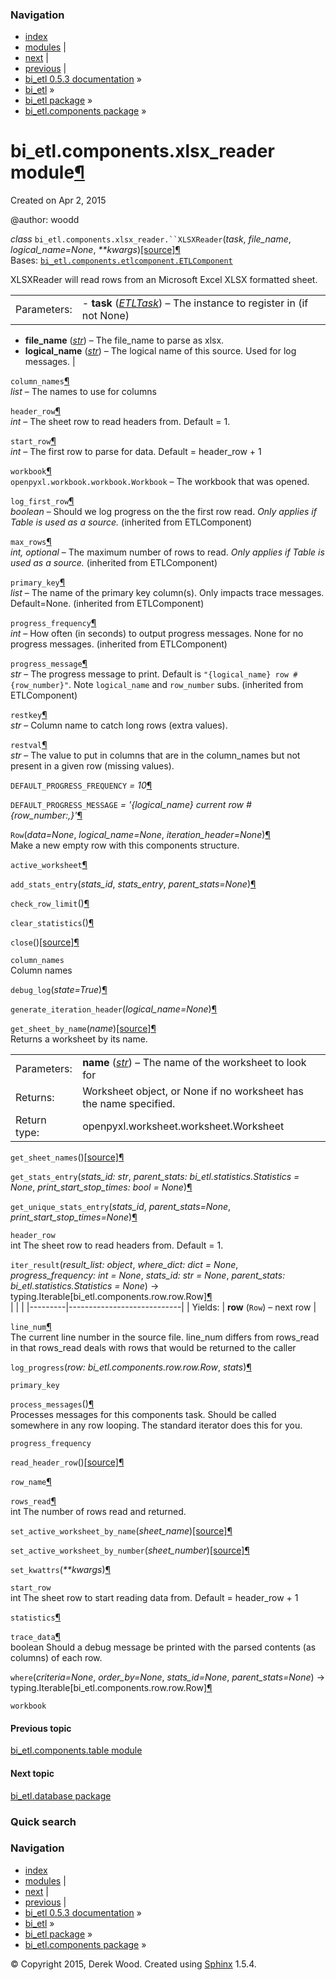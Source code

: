 ### Navigation

-   [index](genindex.md "General Index")
-   [modules](py-modindex.md "Python Module Index") |
-   [next](bi_etl.database.md "bi_etl.database package") |
-   [previous](bi_etl.components.table.md "bi_etl.components.table module") |
-   [bi\_etl 0.5.3 documentation](index.md) »
-   [bi\_etl](modules.md) »
-   [bi\_etl package](bi_etl.md) »
-   [bi\_etl.components package](bi_etl.components.md) »

<span id="bi-etl-components-xlsx-reader-module"></span>
bi\_etl.components.xlsx\_reader module<a href="#module-bi_etl.components.xlsx_reader" class="headerlink" title="Permalink to this headline">¶</a>
=================================================================================================================================================

Created on Apr 2, 2015

@author: woodd

 *class* `bi_etl.components.xlsx_reader.``XLSXReader`<span class="sig-paren">(</span>*task*, *file\_name*, *logical\_name=None*, *\*\*kwargs*<span class="sig-paren">)</span><a href="_modules/bi_etl/components/xlsx_reader.md#XLSXReader" class="reference internal"><span class="viewcode-link">[source]</span></a><a href="#bi_etl.components.xlsx_reader.XLSXReader" class="headerlink" title="Permalink to this definition">¶</a>  
Bases: <a href="bi_etl.components.etlcomponent.md#bi_etl.components.etlcomponent.ETLComponent" class="reference internal" title="bi_etl.components.etlcomponent.ETLComponent"><code class="xref py py-class docutils literal">bi_etl.components.etlcomponent.ETLComponent</code></a>

XLSXReader will read rows from an Microsoft Excel XLSX formatted sheet.

|             |                                                                                                                                                                                                                       |
|-------------|-----------------------------------------------------------------------------------------------------------------------------------------------------------------------------------------------------------------------|
| Parameters: | -   **task** (<a href="bi_etl.scheduler.task.md#bi_etl.scheduler.task.ETLTask" class="reference internal" title="bi_etl.scheduler.task.ETLTask"><em>ETLTask</em></a>) – The instance to register in (if not None)   
  -   **file\_name** (<a href="https://docs.python.org/2/library/functions.md#str" class="reference external" title="(in Python v2.7)"><em>str</em></a>) – The file\_name to parse as xlsx.                            
  -   **logical\_name** (<a href="https://docs.python.org/2/library/functions.md#str" class="reference external" title="(in Python v2.7)"><em>str</em></a>) – The logical name of this source. Used for log messages.  |

 `column_names`<a href="#bi_etl.components.xlsx_reader.XLSXReader.column_names" class="headerlink" title="Permalink to this definition">¶</a>  
*list* – The names to use for columns

 `header_row`<a href="#bi_etl.components.xlsx_reader.XLSXReader.header_row" class="headerlink" title="Permalink to this definition">¶</a>  
*int* – The sheet row to read headers from. Default = 1.

 `start_row`<a href="#bi_etl.components.xlsx_reader.XLSXReader.start_row" class="headerlink" title="Permalink to this definition">¶</a>  
*int* – The first row to parse for data. Default = header\_row + 1

 `workbook`<a href="#bi_etl.components.xlsx_reader.XLSXReader.workbook" class="headerlink" title="Permalink to this definition">¶</a>  
`openpyxl.workbook.workbook.Workbook` – The workbook that was opened.

 `log_first_row`<a href="#bi_etl.components.xlsx_reader.XLSXReader.log_first_row" class="headerlink" title="Permalink to this definition">¶</a>  
*boolean* – Should we log progress on the the first row read. *Only applies if Table is used as a source.* (inherited from ETLComponent)

 `max_rows`<a href="#bi_etl.components.xlsx_reader.XLSXReader.max_rows" class="headerlink" title="Permalink to this definition">¶</a>  
*int, optional* – The maximum number of rows to read. *Only applies if Table is used as a source.* (inherited from ETLComponent)

 `primary_key`<a href="#bi_etl.components.xlsx_reader.XLSXReader.primary_key" class="headerlink" title="Permalink to this definition">¶</a>  
*list* – The name of the primary key column(s). Only impacts trace messages. Default=None. (inherited from ETLComponent)

 `progress_frequency`<a href="#bi_etl.components.xlsx_reader.XLSXReader.progress_frequency" class="headerlink" title="Permalink to this definition">¶</a>  
*int* – How often (in seconds) to output progress messages. None for no progress messages. (inherited from ETLComponent)

 `progress_message`<a href="#bi_etl.components.xlsx_reader.XLSXReader.progress_message" class="headerlink" title="Permalink to this definition">¶</a>  
*str* – The progress message to print. Default is `"{logical_name} row # {row_number}"`. Note `logical_name` and `row_number` subs. (inherited from ETLComponent)

 `restkey`<a href="#bi_etl.components.xlsx_reader.XLSXReader.restkey" class="headerlink" title="Permalink to this definition">¶</a>  
*str* – Column name to catch long rows (extra values).

 `restval`<a href="#bi_etl.components.xlsx_reader.XLSXReader.restval" class="headerlink" title="Permalink to this definition">¶</a>  
*str* – The value to put in columns that are in the column\_names but not present in a given row (missing values).

 `DEFAULT_PROGRESS_FREQUENCY` *= 10*<a href="#bi_etl.components.xlsx_reader.XLSXReader.DEFAULT_PROGRESS_FREQUENCY" class="headerlink" title="Permalink to this definition">¶</a>  

 `DEFAULT_PROGRESS_MESSAGE` *= '{logical\_name} current row \# {row\_number:,}'*<a href="#bi_etl.components.xlsx_reader.XLSXReader.DEFAULT_PROGRESS_MESSAGE" class="headerlink" title="Permalink to this definition">¶</a>  

 `Row`<span class="sig-paren">(</span>*data=None*, *logical\_name=None*, *iteration\_header=None*<span class="sig-paren">)</span><a href="#bi_etl.components.xlsx_reader.XLSXReader.Row" class="headerlink" title="Permalink to this definition">¶</a>  
Make a new empty row with this components structure.

 `active_worksheet`<a href="#bi_etl.components.xlsx_reader.XLSXReader.active_worksheet" class="headerlink" title="Permalink to this definition">¶</a>  

 `add_stats_entry`<span class="sig-paren">(</span>*stats\_id*, *stats\_entry*, *parent\_stats=None*<span class="sig-paren">)</span><a href="#bi_etl.components.xlsx_reader.XLSXReader.add_stats_entry" class="headerlink" title="Permalink to this definition">¶</a>  

 `check_row_limit`<span class="sig-paren">(</span><span class="sig-paren">)</span><a href="#bi_etl.components.xlsx_reader.XLSXReader.check_row_limit" class="headerlink" title="Permalink to this definition">¶</a>  

 `clear_statistics`<span class="sig-paren">(</span><span class="sig-paren">)</span><a href="#bi_etl.components.xlsx_reader.XLSXReader.clear_statistics" class="headerlink" title="Permalink to this definition">¶</a>  

 `close`<span class="sig-paren">(</span><span class="sig-paren">)</span><a href="_modules/bi_etl/components/xlsx_reader.md#XLSXReader.close" class="reference internal"><span class="viewcode-link">[source]</span></a><a href="#bi_etl.components.xlsx_reader.XLSXReader.close" class="headerlink" title="Permalink to this definition">¶</a>  

 `column_names`  
Column names

 `debug_log`<span class="sig-paren">(</span>*state=True*<span class="sig-paren">)</span><a href="#bi_etl.components.xlsx_reader.XLSXReader.debug_log" class="headerlink" title="Permalink to this definition">¶</a>  

 `generate_iteration_header`<span class="sig-paren">(</span>*logical\_name=None*<span class="sig-paren">)</span><a href="#bi_etl.components.xlsx_reader.XLSXReader.generate_iteration_header" class="headerlink" title="Permalink to this definition">¶</a>  

 `get_sheet_by_name`<span class="sig-paren">(</span>*name*<span class="sig-paren">)</span><a href="_modules/bi_etl/components/xlsx_reader.md#XLSXReader.get_sheet_by_name" class="reference internal"><span class="viewcode-link">[source]</span></a><a href="#bi_etl.components.xlsx_reader.XLSXReader.get_sheet_by_name" class="headerlink" title="Permalink to this definition">¶</a>  
Returns a worksheet by its name.

|              |                                                                                                                                                                                        |
|--------------|----------------------------------------------------------------------------------------------------------------------------------------------------------------------------------------|
| Parameters:  | **name** (<a href="https://docs.python.org/2/library/functions.md#str" class="reference external" title="(in Python v2.7)"><em>str</em></a>) – The name of the worksheet to look for |
| Returns:     | Worksheet object, or None if no worksheet has the name specified.                                                                                                                      |
| Return type: | openpyxl.worksheet.worksheet.Worksheet                                                                                                                                                 |

 `get_sheet_names`<span class="sig-paren">(</span><span class="sig-paren">)</span><a href="_modules/bi_etl/components/xlsx_reader.md#XLSXReader.get_sheet_names" class="reference internal"><span class="viewcode-link">[source]</span></a><a href="#bi_etl.components.xlsx_reader.XLSXReader.get_sheet_names" class="headerlink" title="Permalink to this definition">¶</a>  

 `get_stats_entry`<span class="sig-paren">(</span>*stats\_id: str*, *parent\_stats: bi\_etl.statistics.Statistics = None*, *print\_start\_stop\_times: bool = None*<span class="sig-paren">)</span><a href="#bi_etl.components.xlsx_reader.XLSXReader.get_stats_entry" class="headerlink" title="Permalink to this definition">¶</a>  

 `get_unique_stats_entry`<span class="sig-paren">(</span>*stats\_id*, *parent\_stats=None*, *print\_start\_stop\_times=None*<span class="sig-paren">)</span><a href="#bi_etl.components.xlsx_reader.XLSXReader.get_unique_stats_entry" class="headerlink" title="Permalink to this definition">¶</a>  

 `header_row`  
int The sheet row to read headers from. Default = 1.

 `iter_result`<span class="sig-paren">(</span>*result\_list: object*, *where\_dict: dict = None*, *progress\_frequency: int = None*, *stats\_id: str = None*, *parent\_stats: bi\_etl.statistics.Statistics = None*<span class="sig-paren">)</span> → typing.Iterable\[bi\_etl.components.row.row.Row\]<a href="#bi_etl.components.xlsx_reader.XLSXReader.iter_result" class="headerlink" title="Permalink to this definition">¶</a>  
|         |                            |
|---------|----------------------------|
| Yields: | **row** (`Row`) – next row |

 `line_num`<a href="#bi_etl.components.xlsx_reader.XLSXReader.line_num" class="headerlink" title="Permalink to this definition">¶</a>  
The current line number in the source file. line\_num differs from rows\_read in that rows\_read deals with rows that would be returned to the caller

 `log_progress`<span class="sig-paren">(</span>*row: bi\_etl.components.row.row.Row*, *stats*<span class="sig-paren">)</span><a href="#bi_etl.components.xlsx_reader.XLSXReader.log_progress" class="headerlink" title="Permalink to this definition">¶</a>  

 `primary_key`  

 `process_messages`<span class="sig-paren">(</span><span class="sig-paren">)</span><a href="#bi_etl.components.xlsx_reader.XLSXReader.process_messages" class="headerlink" title="Permalink to this definition">¶</a>  
Processes messages for this components task. Should be called somewhere in any row looping. The standard iterator does this for you.

 `progress_frequency`  

 `read_header_row`<span class="sig-paren">(</span><span class="sig-paren">)</span><a href="_modules/bi_etl/components/xlsx_reader.md#XLSXReader.read_header_row" class="reference internal"><span class="viewcode-link">[source]</span></a><a href="#bi_etl.components.xlsx_reader.XLSXReader.read_header_row" class="headerlink" title="Permalink to this definition">¶</a>  

 `row_name`<a href="#bi_etl.components.xlsx_reader.XLSXReader.row_name" class="headerlink" title="Permalink to this definition">¶</a>  

 `rows_read`<a href="#bi_etl.components.xlsx_reader.XLSXReader.rows_read" class="headerlink" title="Permalink to this definition">¶</a>  
int The number of rows read and returned.

 `set_active_worksheet_by_name`<span class="sig-paren">(</span>*sheet\_name*<span class="sig-paren">)</span><a href="_modules/bi_etl/components/xlsx_reader.md#XLSXReader.set_active_worksheet_by_name" class="reference internal"><span class="viewcode-link">[source]</span></a><a href="#bi_etl.components.xlsx_reader.XLSXReader.set_active_worksheet_by_name" class="headerlink" title="Permalink to this definition">¶</a>  

 `set_active_worksheet_by_number`<span class="sig-paren">(</span>*sheet\_number*<span class="sig-paren">)</span><a href="_modules/bi_etl/components/xlsx_reader.md#XLSXReader.set_active_worksheet_by_number" class="reference internal"><span class="viewcode-link">[source]</span></a><a href="#bi_etl.components.xlsx_reader.XLSXReader.set_active_worksheet_by_number" class="headerlink" title="Permalink to this definition">¶</a>  

 `set_kwattrs`<span class="sig-paren">(</span>*\*\*kwargs*<span class="sig-paren">)</span><a href="#bi_etl.components.xlsx_reader.XLSXReader.set_kwattrs" class="headerlink" title="Permalink to this definition">¶</a>  

 `start_row`  
int The sheet row to start reading data from. Default = header\_row + 1

 `statistics`<a href="#bi_etl.components.xlsx_reader.XLSXReader.statistics" class="headerlink" title="Permalink to this definition">¶</a>  

 `trace_data`<a href="#bi_etl.components.xlsx_reader.XLSXReader.trace_data" class="headerlink" title="Permalink to this definition">¶</a>  
boolean Should a debug message be printed with the parsed contents (as columns) of each row.

 `where`<span class="sig-paren">(</span>*criteria=None*, *order\_by=None*, *stats\_id=None*, *parent\_stats=None*<span class="sig-paren">)</span> → typing.Iterable\[bi\_etl.components.row.row.Row\]<a href="#bi_etl.components.xlsx_reader.XLSXReader.where" class="headerlink" title="Permalink to this definition">¶</a>  

 `workbook`  

#### Previous topic

[bi\_etl.components.table module](bi_etl.components.table.md "previous chapter")

#### Next topic

[bi\_etl.database package](bi_etl.database.md "next chapter")

### Quick search

### Navigation

-   [index](genindex.md "General Index")
-   [modules](py-modindex.md "Python Module Index") |
-   [next](bi_etl.database.md "bi_etl.database package") |
-   [previous](bi_etl.components.table.md "bi_etl.components.table module") |
-   [bi\_etl 0.5.3 documentation](index.md) »
-   [bi\_etl](modules.md) »
-   [bi\_etl package](bi_etl.md) »
-   [bi\_etl.components package](bi_etl.components.md) »

© Copyright 2015, Derek Wood. Created using [Sphinx](http://sphinx-doc.org/) 1.5.4.

